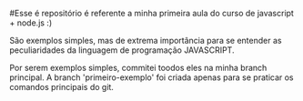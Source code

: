 #Esse é repositório é referente a minha primeira aula do curso de javascript + node.js :) 

São exemplos simples, mas de extrema importância para se entender as peculiaridades da linguagem de programação JAVASCRIPT. 

Por serem exemplos simples, commitei toodos eles na minha branch principal. A branch 'primeiro-exemplo' foi criada apenas para se praticar os comandos principais do git.